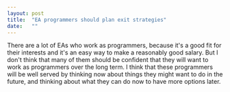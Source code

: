 ```yaml
---
layout: post
title:  "EA programmers should plan exit strategies"
date:   ""
---
```


There are a lot of EAs who work as programmers, because it's a good fit for their interests and it's an easy way to make a reasonably good salary. But I don't think that many of them should be confident that they will want to work as programmers over the long term. I think that these programmers will be well served by thinking now about things they might want to do in the future, and thinking about what they can do now to have more options later.

